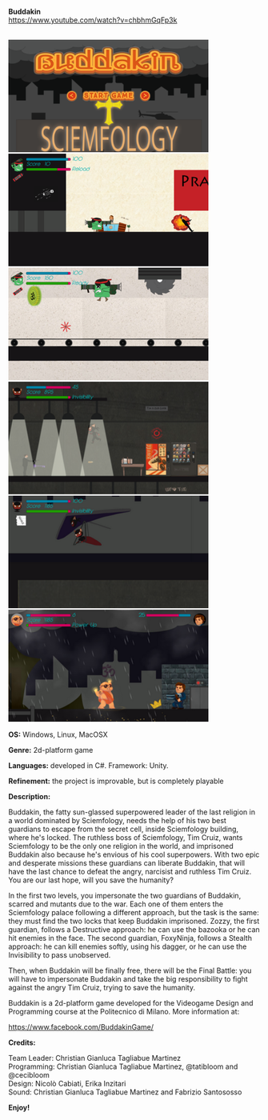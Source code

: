 __Buddakin__
<br>https://www.youtube.com/watch?v=chbhmGqFp3k

<br><img src="images/buddakin1.png" width=400><img src="images/buddakin2.png" width=400>
<br><img src="images/buddakin3.png" width=400><img src="images/buddakin4.png" width=400>
<br><img src="images/buddakin5.png" width=400><img src="images/buddakin6.png" width=400>

__OS:__ Windows, Linux, MacOSX

__Genre:__
2d-platform game

__Languages:__
developed in C#. Framework: Unity.

__Refinement:__
the project is improvable, but is completely playable

<b>Description:</b>

<p>Buddakin, the fatty sun-glassed superpowered leader of the last religion in a world dominated by Sciemfology, needs the help of his two best guardians to escape from the secret cell, inside Sciemfology building, where he's locked. The ruthless boss of Sciemfology, Tim Cruiz, wants Sciemfology to be the only one religion in the world, and imprisoned Buddakin also because he's envious of his cool superpowers. With two epic and desperate missions these guardians can liberate Buddakin, that will have the last chance to defeat the angry, narcisist and ruthless Tim Cruiz. You are our last hope, will you save the humanity?

In the first two levels, you impersonate the two guardians of Buddakin, scarred and mutants due to the war. Each one of them enters the Sciemfology palace following a different approach, but the task is the same: they must find the two locks that keep Buddakin imprisoned. Zozzy, the first guardian, follows a Destructive approach: he can use the bazooka or he can hit enemies in the face. The second guardian, FoxyNinja, follows a Stealth approach: he can kill enemies softly, using his dagger, or he can use the Invisibility to pass unobserved.

Then, when Buddakin will be finally free, there will be the Final Battle: you will have to impersonate Buddakin and take the big responsibility to fight against the angry Tim Cruiz, trying to save the humanity.

Buddakin is a 2d-platform game developed for the Videogame Design and Programming course at the Politecnico di Milano. More information at:

https://www.facebook.com/BuddakinGame/ </p>

<b>Credits:</b>
<p>Team Leader: Christian Gianluca Tagliabue Martinez <br> Programming: Christian Gianluca Tagliabue Martinez, @tatibloom and @cecibloom <br> Design: Nicolò Cabiati, Erika Inzitari <br> Sound: Christian Gianluca Tagliabue Martinez and Fabrizio Santososso </p>

<b>Enjoy!</b>
